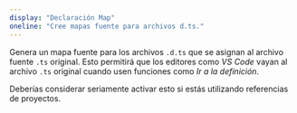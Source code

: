 ```yaml
---
display: "Declaración Map"
oneline: "Cree mapas fuente para archivos d.ts."
---
```


Genera un mapa fuente para los archivos `.d.ts` que se asignan al archivo fuente `.ts` original.
Esto permitirá que los editores como *VS Code* vayan al archivo `.ts` original cuando usen funciones como *Ir a la definición*.

Deberías considerar seriamente activar esto si estás utilizando referencias de proyectos.
